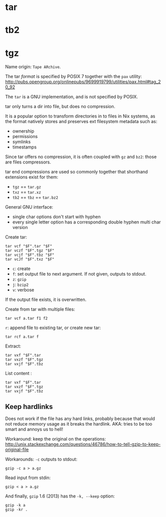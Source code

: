 # tar

# tb2

# tgz

Name origin: `Tape ARchive`.

The tar *format* is specified by POSIX 7 together with the `pax` utility: <http://pubs.opengroup.org/onlinepubs/9699919799/utilities/pax.html#tag_20_92>

The `tar` is a GNU implementation, and is not specified by POSIX.

tar only turns a dir into file, but does no compression.

It is a popular option to transform directories in to files in Nix systems, as the format natively stores and preserves ext filesystem metadata such as:

- ownership
- permissions
- symlinks
- timestamps

Since tar offers no compression, it is often coupled with `gz` and `bz2`: those are files compressors.

tar end compressions are used so commonly together that shorthand extensions exist for them:

- `tgz` == `tar.gz`
- `txz` == `tar.xz`
- `tb2` == `tbz` == `tar.bz2`

General GNU interface:

- single char options don't start with hyphen
- every single letter option has a corresponding double hyphen multi char version

Create tar:

    tar vcf "$F".tar "$F"
    tar vczf "$F".tgz "$F"
    tar vcjf "$F".tbz "$F"
    tar vcJf "$F".txz "$F"

- `c`: create
- `f`: set output file to next argument. If not given, outputs to stdout.
- `z`: `gzip`
- `j`: `bzip2`
- `v`: verbose

If the output file exists, it is overwritten.

Create from tar with multiple files:

    tar vcf a.tar f1 f2

`r`: append file to existing tar, or create new tar:

    tar rcf a.tar f

Extract:

    tar vxf "$F".tar
    tar vxzf "$F".tgz
    tar vxjf "$F".tbz

List content :

    tar vxf "$F".tar
    tar vxzf "$F".tgz
    tar vxjf "$F".tbz


## Keep hardlinks

Does not work if the file has any hard links, probably because that would not reduce memory usage as it breaks the hardlink. AKA: tries to be too smart and annoys us to hell!

Workaround: keep the original on the operations: <http://unix.stackexchange.com/questions/46786/how-to-tell-gzip-to-keep-original-file>

Workarounds: `-c` outputs to stdout:

    gzip -c a > a.gz

Read input from stdin:

    gzip < a > a.gz

And finally, `gzip` 1.6 (2013) has the `-k, --keep` option:

    gzip -k a
    gzip -kr .
